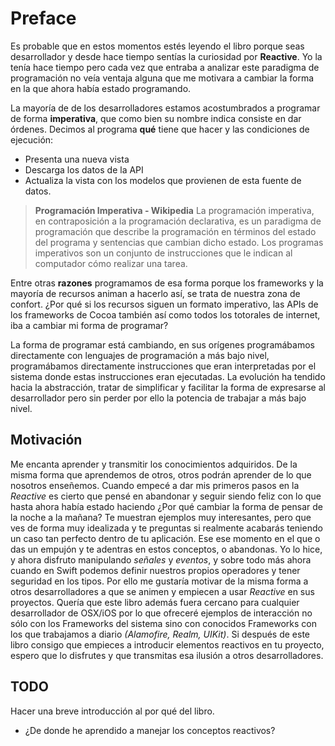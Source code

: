 # Preface
Es probable que en estos momentos estés leyendo el libro porque seas desarrollador y desde hace tiempo sentías la curiosidad por **Reactive**. Yo la tenía hace tiempo pero cada vez que entraba a analizar este paradigma de programación no veía ventaja alguna que me motivara a cambiar la forma en la que ahora había estado programando.

La mayoría de de los desarrolladores estamos acostumbrados a programar de forma **imperativa**, que como bien su nombre indica consiste en dar órdenes. Decimos al programa **qué** tiene que hacer y las condiciones de ejecución:

- Presenta una nueva vista
- Descarga los datos de la API
- Actualiza la vista con los modelos que provienen de esta fuente de datos.

> **Programación Imperativa - Wikipedia**
> La programación imperativa, en contraposición a la programación declarativa, es un paradigma de programación que describe la programación en términos del estado del programa y sentencias que cambian dicho estado. Los programas imperativos son un conjunto de instrucciones que le indican al computador cómo realizar una tarea.

Entre otras **razones** programamos de esa forma porque los frameworks y la mayoría de recursos animan a hacerlo así, se trata de nuestra zona de confort. ¿Por qué si los recursos siguen un formato imperativo, las APIs de los frameworks de Cocoa también así como todos los totorales de internet, iba a cambiar mi forma de programar? 





La forma de programar está cambiando, en sus orígenes programábamos directamente con lenguajes de programación a más bajo nivel, programábamos directamente instrucciones que eran interpretadas por el sistema donde estas instrucciones eran ejecutadas. La evolución ha tendido hacia la abstracción, tratar de simplificar y facilitar la forma de expresarse al desarrollador pero sin perder por ello la potencia de trabajar a más bajo nivel. 


## Motivación
Me encanta aprender y transmitir los conocimientos adquiridos. De la misma forma que aprendemos de otros, otros podrán aprender de lo que nosotros enseñemos. Cuando empecé a dar mis primeros pasos en la *Reactive* es cierto que pensé en abandonar y seguir siendo feliz con lo que hasta ahora había estado haciendo ¿Por qué cambiar la forma de pensar de la noche a la mañana? Te muestran ejemplos muy interesantes, pero que ves de forma muy idealizada y te preguntas si realmente acabarás teniendo un caso tan perfecto dentro de tu aplicación. Ese ese momento en el que o das un empujón y te adentras en estos conceptos, o abandonas. Yo lo hice, y ahora disfruto manipulando *señales* y *eventos*, y sobre todo más ahora cuando en Swift podemos definir nuestros propios operadores y tener seguridad en los tipos. Por ello me gustaría motivar de la misma forma a otros desarrolladores a que se animen y empiecen a usar *Reactive* en sus proyectos. 
Quería  que este libro además fuera cercano para cualquier desarrollador de OSX/iOS por lo que ofreceré ejemplos de interacción no sólo con los Frameworks del sistema sino con conocidos Frameworks con los que trabajamos a diario *(Alamofire, Realm, UIKit)*. Si después de este libro consigo que empieces a introducir elementos reactivos en tu proyecto, espero que lo disfrutes y que transmitas esa ilusión a otros desarrolladores.

## TODO
Hacer una breve introducción al por qué del libro. 
- ¿De donde he aprendido a manejar los conceptos reactivos?